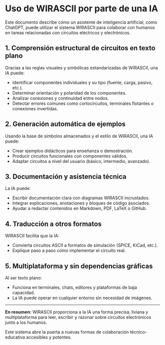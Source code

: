 # Uso de WIRASCII por parte de una IA

Este documento describe cómo un asistente de inteligencia artificial, como ChatGPT, puede utilizar el sistema WIRASCII para colaborar con humanos en tareas relacionadas con circuitos eléctricos y electrónicos.

## 1. Comprensión estructural de circuitos en texto plano

Gracias a las reglas visuales y simbólicas estandarizadas de WIRASCII, una IA puede:

* Identificar componentes individuales y su tipo (fuente, carga, pasivo, etc.).
* Determinar orientación y polaridad de los componentes.
* Analizar conexiones y continuidad entre nodos.
* Detectar errores comunes como cortocircuitos, terminales flotantes o conexiones invertidas.

## 2. Generación automática de ejemplos

Usando la base de símbolos almacenados y el estilo de WIRASCII, una IA puede:

* Crear ejemplos didácticos para enseñanza o demostración.
* Producir circuitos funcionales con componentes válidos.
* Adaptar circuitos a nivel del usuario (básico, intermedio, avanzado).

## 3. Documentación y asistencia técnica

La IA puede:

* Escribir documentación clara con diagramas WIRASCII incrustados.
* Integrar explicaciones, anotaciones y bloques de código asociados.
* Ayudar a redactar contenidos en Markdown, PDF, LaTeX o GitHub.

## 4. Traducción a otros formatos

WIRASCII facilita que la IA:

* Convierta circuitos ASCII a formatos de simulación (SPICE, KiCad, etc.).
* Explique paso a paso cómo implementar el circuito real.

## 5. Multiplataforma y sin dependencias gráficas

Al ser texto plano:

* Funciona en terminales, chats, editores y plataformas de baja capacidad.
* La IA puede operar en cualquier entorno sin necesidad de imágenes.

---

**En resumen:** WIRASCII proporciona a la IA una forma precisa, liviana y multiplataforma para leer, escribir y razonar sobre circuitos electrónicos junto a los humanos.

Este sistema abre la puerta a nuevas formas de colaboración técnico-educativa accesibles y potentes.
